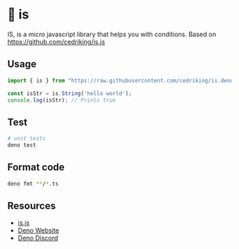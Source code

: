 # 🦕 is

IS, is a micro javascript library that helps you with conditions.
Based on https://github.com/cedriking/is.js

## Usage

```typescript
import { is } from "https://raw.githubusercontent.com/cedriking/is.deno/{VERSION}/mod.ts";

const isStr = is.String('hello world');
console.log(isStr); // Prints true
```

## Test

```bash
# unit tests
deno test
```

## Format code

```bash
deno fmt **/*.ts
```

## Resources

- [is.js](https://github.com/cedriking/is.js)
- [Deno Website](https://deno.land)
- [Deno Discord](https://discord.gg/deno)